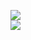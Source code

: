 [![](https://img.shields.io/badge/Made%20With-Github%20Spray-lightgrey.svg?style=for-the-badge&logo=github)](https://github.com/Annihil/github-spray#28774)  
[![](https://i.imgur.com/2DrTn0Z.gif)](https://github.com/Annihil/github-spray)
